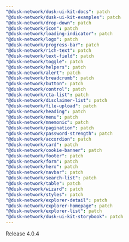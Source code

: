 ```yaml
---
"@dusk-network/dusk-ui-kit-docs": patch
"@dusk-network/dusk-ui-kit-examples": patch
"@dusk-network/drop-down": patch
"@dusk-network/icon": patch
"@dusk-network/loading-indicator": patch
"@dusk-network/logo": patch
"@dusk-network/progress-bar": patch
"@dusk-network/rich-text": patch
"@dusk-network/text-field": patch
"@dusk-network/toggle": patch
"@dusk-network/helpers": patch
"@dusk-network/alert": patch
"@dusk-network/breadcrumb": patch
"@dusk-network/button": patch
"@dusk-network/control": patch
"@dusk-network/cta-list": patch
"@dusk-network/disclaimer-list": patch
"@dusk-network/file-upload": patch
"@dusk-network/heading": patch
"@dusk-network/menu": patch
"@dusk-network/mnemonic": patch
"@dusk-network/pagination": patch
"@dusk-network/password-strength": patch
"@dusk-network/accordion": patch
"@dusk-network/card": patch
"@dusk-network/cookie-banner": patch
"@dusk-network/footer": patch
"@dusk-network/form": patch
"@dusk-network/hero": patch
"@dusk-network/navbar": patch
"@dusk-network/search-list": patch
"@dusk-network/table": patch
"@dusk-network/wizard": patch
"@dusk-network/styles": patch
"@dusk-network/explorer-detail": patch
"@dusk-network/explorer-homepage": patch
"@dusk-network/explorer-list": patch
"@dusk-network/dusk-ui-kit-storybook": patch
---
```


Release 4.0.4
